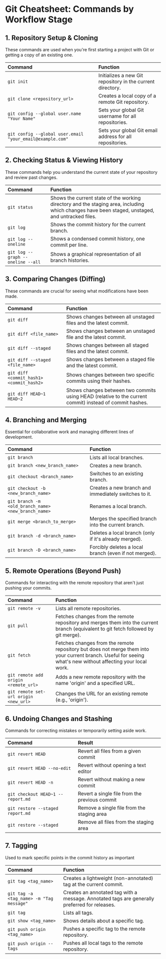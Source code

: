 # Git Cheatsheet: Commands by Workflow Stage

## 1. Repository Setup & Cloning
These commands are used when you're first starting a project with Git or getting a copy of an existing one.

| Command                                      | Function                                                |
| :------------------------------------------- | :------------------------------------------------------ |
| `git init`                                   | Initializes a new Git repository in the current directory. |
| `git clone <repository_url>`                 | Creates a local copy of a remote Git repository.        |
| `git config --global user.name "Your Name"`  | Sets your global Git username for all repositories.     |
| `git config --global user.email "your_email@example.com"` | Sets your global Git email address for all repositories. |

## 2. Checking Status & Viewing History
These commands help you understand the current state of your repository and review past changes.

| Command                        | Function                                                                                                 |
| :----------------------------- | :------------------------------------------------------------------------------------------------------- |
| `git status`                   | Shows the current state of the working directory and the staging area, including which changes have been staged, unstaged, and untracked files. |
| `git log`                      | Shows the commit history for the current branch.                                                         |
| `git log --oneline`            | Shows a condensed commit history, one commit per line.                                                   |
| `git log --graph --oneline --all` | Shows a graphical representation of all branch histories.                                                |

## 3. Comparing Changes (Diffing)
These commands are crucial for seeing what modifications have been made.

| Command                              | Function                                                               |
| :----------------------------------- | :--------------------------------------------------------------------- |
| `git diff`                           | Shows changes between all unstaged files and the latest commit.        |
| `git diff <file_name>`               | Shows changes between an unstaged file and the latest commit.          |
| `git diff --staged`                  | Shows changes between all staged files and the latest commit.          |
| `git diff --staged <file_name>`      | Shows changes between a staged file and the latest commit.             |
| `git diff <commit_hash1> <commit_hash2>` | Shows changes between two specific commits using their hashes.         |
| `git diff HEAD~1 HEAD~2`             | Shows changes between two commits using HEAD (relative to the current commit) instead of commit hashes. |

## 4. Branching and Merging
Essential for collaborative work and managing different lines of development.

| Command | Function |
| :--- | :--- |
| `git branch` | Lists all local branches. |
| `git branch <new_branch_name>` | Creates a new branch. |
| `git checkout <branch_name>` | Switches to an existing branch. |
| `git checkout -b <new_branch_name>` | Creates a new branch and immediately switches to it. |
| `git branch -m <old_branch_name> <new_branch_name>`| Renames a local branch. |
| `git merge <branch_to_merge>` | Merges the specified branch into the current branch. |
| `git branch -d <branch_name>` | Deletes a local branch (only if it's already merged). |
| `git branch -D <branch_name>` | Forcibly deletes a local branch (even if not merged). |

## 5. Remote Operations (Beyond Push)
Commands for interacting with the remote repository that aren't just pushing your commits.

| Command                        | Function                                                                                                                              |
| :----------------------------- | :------------------------------------------------------------------------------------------------------------------------------------ |
| `git remote -v`                | Lists all remote repositories.                                                                                                        |
| `git pull`                     | Fetches changes from the remote repository and merges them into the current branch (equivalent to git fetch followed by git merge).   |
| `git fetch`                    | Fetches changes from the remote repository but does not merge them into your current branch. Useful for seeing what's new without affecting your local work. |
| `git remote add origin <remote_url>` | Adds a new remote repository with the name 'origin' and a specified URL.                                                              |
| `git remote set-url origin <new_url>` | Changes the URL for an existing remote (e.g., 'origin').                                                                              |

## 6. Undoing Changes and Stashing
Commands for correcting mistakes or temporarily setting aside work.

| Command                        | Result                                          |
| :----------------------------- | :---------------------------------------------- |
| `git revert HEAD`              | Revert all files from a given commit            |
| `git revert HEAD --no-edit`    | Revert without opening a text editor            |
| `git revert HEAD -n`           | Revert without making a new commit              |
| `git checkout HEAD~1 -- report.md` | Revert a single file from the previous commit   |
| `git restore --staged report.md` | Remove a single file from the staging area      |
| `git restore --staged`         | Remove all files from the staging area          |                                                                                                                                                               |

## 7. Tagging
Used to mark specific points in the commit history as important

| Command                                 | Function                                                                 |
| :-------------------------------------- | :----------------------------------------------------------------------- |
| `git tag <tag_name>`                    | Creates a lightweight (non-annotated) tag at the current commit.         |
| `git tag -a <tag_name> -m "Tag message"` | Creates an annotated tag with a message. Annotated tags are generally preferred for releases. |
| `git tag`                               | Lists all tags.                                                          |
| `git show <tag_name>`                   | Shows details about a specific tag.                                      |
| `git push origin <tag_name>`            | Pushes a specific tag to the remote repository.                          |
| `git push origin --tags`                | Pushes all local tags to the remote repository.                          |